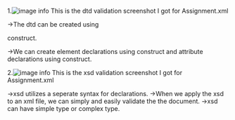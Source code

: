 1.![image info](../images/Assignment_dtdscreenshot.png)
This is the dtd validation screenshot I got for Assignment.xml

->The dtd can be created using 
<!DOCTYPE ...> construct.
->We can create element declarations using <!ELEMENT ..> construct and attribute declarations using <!ATTLIST ..> construct. 

2.![image info](../images/Assignment_xsdscreenshot.png)
This is the xsd validation screenshot I got for Assignment.xml

->xsd utilizes a seperate syntax for declarations.
->When we apply the xsd to an xml file, we can simply and easily validate the the document.
->xsd can have simple type or complex type.
